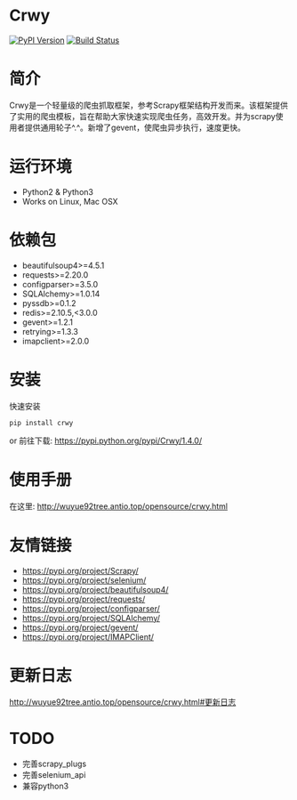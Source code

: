 # Crwy

[![PyPI Version](https://img.shields.io/pypi/v/Crwy.svg)](https://pypi.python.org/pypi/Crwy)
[![Build Status](https://travis-ci.org/wuyue92tree/crwy.svg?branch=1.4.0)](https://travis-ci.org/wuyue92tree/crwy)

# 简介

Crwy是一个轻量级的爬虫抓取框架，参考Scrapy框架结构开发而来。该框架提供了实用的爬虫模板，旨在帮助大家快速实现爬虫任务，高效开发。并为scrapy使用者提供通用轮子^.^。新增了gevent，使爬虫异步执行，速度更快。

# 运行环境


 * Python2 & Python3
 * Works on Linux, Mac OSX

# 依赖包

 * beautifulsoup4>=4.5.1
 * requests>=2.20.0
 * configparser>=3.5.0
 * SQLAlchemy>=1.0.14
 * pyssdb>=0.1.2
 * redis>=2.10.5,<3.0.0
 * gevent>=1.2.1
 * retrying>=1.3.3
 * imapclient>=2.0.0

# 安装


快速安装
```
pip install crwy
```

or
前往下载: https://pypi.python.org/pypi/Crwy/1.4.0/

# 使用手册

在这里: http://wuyue92tree.antio.top/opensource/crwy.html

# 友情链接

- https://pypi.org/project/Scrapy/
- https://pypi.org/project/selenium/
- https://pypi.org/project/beautifulsoup4/
- https://pypi.org/project/requests/
- https://pypi.org/project/configparser/
- https://pypi.org/project/SQLAlchemy/
- https://pypi.org/project/gevent/
- https://pypi.org/project/IMAPClient/

# 更新日志

http://wuyue92tree.antio.top/opensource/crwy.html#更新日志

# TODO

- 完善scrapy_plugs
- 完善selenium_api
- 兼容python3


